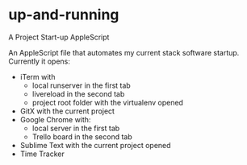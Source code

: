 up-and-running
==============

A Project Start-up AppleScript

An AppleScript file that automates my current stack software startup.
Currently it opens:
- iTerm with
	- local runserver in the first tab
	- livereload in the second tab
	- project root folder with the virtualenv opened
- GitX with the current project
- Google Chrome with:
	- local server in the first tab
	- Trello board in the second tab
- Sublime Text with the current project opened
- Time Tracker
